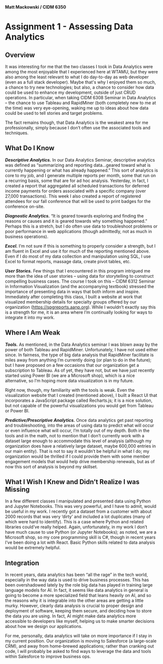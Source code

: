 **Matt Mackowski / CIDM 6350**
# Assignment 1 - Assessing Data Analytics #
## Overview ##
It was interesting for me that the two classes I took in Data Analytics were among the most enjoyable that I experienced here at WTAMU, but they were also among the least relevant to what I do day-to-day as web developer (even as a full stack developer). Maybe that's why I enjoyed them so much, a chance to try new technologies; but also, a chance to consider how data could be used to enhance my development, outside of just CRUD operations. In particular, when taking CIDM 6308 Seminar in Data Analytics – the chance to use Tableau and RapidMiner (both completely new to me at the time) was very eye-opening, waking me up to ideas about how data could be used to tell stories and target problems.
 
The fact remains though, that Data Analytics is the weakest area for me professionally, simply because I don’t often use the associated tools and techniques.
 
## What Do I Know ##
**_Descriptive Analytics._** In our Data Analytics Seminar, descriptive analytics was defined as “summarizing and reporting data…geared toward what is currently happening or what has already happened.” This sort of analytics is core to my job, and I generate multiple reports per month, some that run on a recurring basis, some that are for ad hoc analysis. Yesterday, in fact, I created a report that aggregated all scheduled transactions for deferred income payments for orders associated with a specific company (over 27,000 transactions). This week I also created a report of registered attendees for our fall conference that will be used to print badges for the conference on-site.
 
**_Diagnostic Analytics._** “It is geared towards exploring and finding the reasons or causes and it is geared towards why something happened.” Perhaps this is a stretch, but I do often use data to troubleshoot problems or poor performance in web applications (though admittedly, not as much in business operations).  
 
**_Excel._** I’m not sure if this is something to properly consider a strength, but I am fluent in Excel and use it for much of the reporting mentioned above. Even if I do most of my data collection and manipulation using SQL, I use Excel to format reports, massage data, create pivot tables, etc.
 
**_User Stories._** Few things that I encountered in this program intrigued me more than the idea of user stories – using data for storytelling to construct compelling business cases. The course I took on this – CIDM 6312 Seminar in Information Visualization (and the accompanying textbook) stressed the importance of presenting data in ways that both inform and inspire. Immediately after completing this class, I built a website at work that visualized membership details for specialty groups offered by our organization (https://spgreports.aanp.org). While I wouldn’t exactly say this is a strength for me, it is an area where I’m continually looking for ways to integrate it into my work.
 
## Where I Am Weak ##
**_Tools._** As mentioned, in the Data Analytics seminar I was blown away by the power of both Tableau and RapidMiner. Unfortunately, I have not used either since. In fairness, the type of big data analysis that RapidMiner facilitate is miles away from anything I’m currently doing (or plan to do in the future); but I have proposed on a few occasions that our organization get a subscription to Tableau. As of yet, they have not, but we have just recently started using Power BI (we are a Microsoft shop), which is a nice alternative, so I’m hoping more data visualization is in my future.
 
Right now, though, my familiarity with the tools is weak. Even the visualization website that I created (mentioned above), I built a React UI that incorporates a JavaScript package called Recharts.js; it is a nice solution, but not capable of the powerful visualizations you would get from Tableau or Power BI.  
 
**_Predictive/Prescriptive Analytics._** Once data analytics get past reporting and troubleshooting, into the areas of using data to predict what will occur or even influence what will occur, I’m totally out of my depth. Both in the tools and in the math, not to mention that I don’t currently work with a dataset large enough to accommodate this level of analysis (although my organization does have a relatively large dataset, maybe 600,000 entries in our main entity). That is not to say it wouldn’t be helpful in what I do; my organization would be thrilled if I could provide them with some member engagement models that would help drive membership renewals, but as of now this sort of analysis is beyond my skillset.
 
## What I Wish I Knew and Didn’t Realize I was Missing ##
In a few different classes I manipulated and presented data using Python and Jupyter Notebooks. This was very powerful, and I have to admit, would be useful in my work. I recently got a dataset from a customer with about 2000 records that was very ‘dirty’ and included a lot duplicates (many of which were hard to identify). This is a case where Python and related libraries could’ve really helped. Again, unfortunately, in my work I don’t have much cause to use Python (or Jupyter Notebooks); as noted, we are a Microsoft shop, so my core programming skill is C#, though in recent years I’ve been doing a lot with React. Basic Python skills related to data analysis would be extremely helpful.
 
## Integration ##
In recent years, data analytics has been “all the rage” in the tech world, especially in the way data is used to drive business processes. This has been overshadowed lately by the role big data has played in training large language models for AI. In fact, it seems like data analytics in general is going to become a more specialized field that leans heavily on AI, and so the reasons why it is integrable into the other areas are getting a little murky. However, clearly data analysis is crucial to proper design and deployment of software, keeping them secure, and deciding how to store the data you are using. In fact, AI might make data analytics more accessible to developers like myself, helping us to make smarter decisions about how we design our applications.
 
For me, personally, data analytics will take on more importance if I stay in my current position. Our organization is moving to Salesforce (a large-scale CRM), and away from home-brewed applications; rather than cranking out code, I will probably be asked to find ways to leverage the data and tools within Salesforce to improve business ops.
